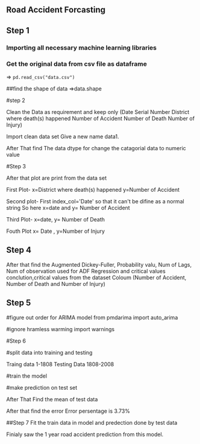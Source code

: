 ##  Road Accident Forcasting
 
## Step 1

### Importing all necessary machine learning libraries

### Get the original data from csv file as dataframe

=> `pd.read_csv("data.csv")`

##find the shape of data
=>data.shape


#step 2

Clean the Data as requirement and keep only (Date    Serial Number	District where death(s) happened	Number of Accident	Number of Death	   Number of Injury)

Import clean data set  Give a new name data1.

After That find The data dtype  for change the catagorial data to numeric value


#Step 3

After that plot are print from the data set

First Plot- x=District where death(s) happened  y=Number of Accident

Second plot- First index_col='Date'  so that it can't be difine as a normal string  So here x=date and y= Number of Accident

Third Plot- x=date, y= Number of Death

Fouth Plot x= Date , y=Number of Injury

## Step 4

After that find the Augmented Dickey-Fuller, Probability valu,  Num of Lags, Num of observation used for ADF Regression and critical values conclution,critical values  from the dataset 
Coloum (Number of Accident, Number of Death and Number of Injury)

## Step 5

#figure out order for ARIMA model
from pmdarima import auto_arima

#ignore hramless warming
import warnings

#Step 6


#split data into training and testing

Traing data 1-1808
Testing Data 1808-2008

#train the model

#make prediction on test set

After That Find the mean of test data


After that find the error 
Error persentage is 3.73%

##Step 7
Fit the train data in model and predection done by test data

Finialy saw the 1 year road accident prediction from this model.
